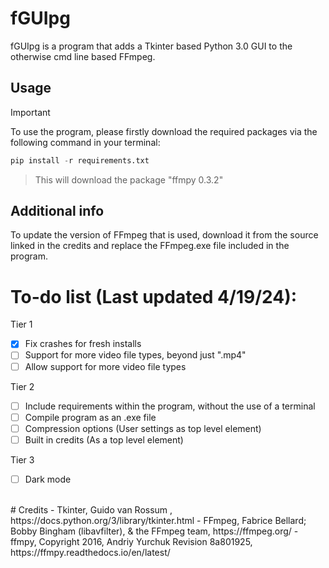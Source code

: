 # fGUIpg
fGUIpg is a program that adds a Tkinter based Python 3.0 GUI to the otherwise cmd line based FFmpeg. 

## Usage
> [!IMPORTANT]
> To use the program, please firstly download the required packages via the following command in your terminal:
```python
pip install -r requirements.txt
```
> This will download the package "ffmpy 0.3.2"

## Additional info
To update the version of FFmpeg that is used, download it from the source linked in the credits and replace the FFmpeg.exe file included in the program.
<br />

# To-do list (Last updated 4/19/24):
Tier 1
- [x] Fix crashes for fresh installs
- [ ] Support for more video file types, beyond just ".mp4"
- [ ] Allow support for more video file types

Tier 2
- [ ] Include requirements within the program, without the use of a terminal
- [ ] Compile program as an .exe file
- [ ] Compression options (User settings as top level element)
- [ ] Built in credits (As a top level element)

Tier 3
- [ ] Dark mode

<br />
# Credits
- Tkinter, Guido van Rossum <guido@Python.org>, https://docs.python.org/3/library/tkinter.html
- FFmpeg, Fabrice Bellard; Bobby Bingham (libavfilter), & the FFmpeg team, https://ffmpeg.org/
- ffmpy, Copyright 2016, Andriy Yurchuk Revision 8a801925, https://ffmpy.readthedocs.io/en/latest/